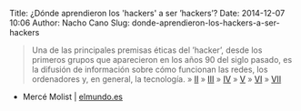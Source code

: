Title: ¿Dónde aprendieron los 'hackers' a ser ’hackers’?
Date: 2014-12-07 10:06
Author: Nacho Cano
Slug: donde-aprendieron-los-hackers-a-ser-hackers

> Una de las principales premisas éticas del ’hacker’, desde los
> primeros grupos que aparecieron en los años 90 del siglo pasado, es la
> difusión de información sobre cómo funcionan las redes, los
> ordenadores y, en general, la tecnología. » [II][] » [III][] » [IV][]
> » [V][] » [VI][] » [VII][]

- Mercé Molist | [elmundo.es][]

  [II]: http://www.elmundo.es/tecnologia/2014/10/25/5449e3e5ca474136598b456c.html
    "II"
  [III]: http://www.elmundo.es/tecnologia/2014/11/02/54532c7e268e3ede1d8b456c.html
    "III"
  [IV]: http://www.elmundo.es/tecnologia/2014/11/09/545dcacd22601d1d5e8b456c.html
    "IV"
  [V]: http://www.elmundo.es/tecnologia/2014/11/15/5465e4e3ca474129688b4576.html
    "V"
  [VI]: http://www.elmundo.es/tecnologia/2014/11/22/546f412c268e3e77128b4583.html
    "VI"
  [VII]: http://www.elmundo.es/tecnologia/2014/11/29/547822f7e2704efd448b4570.html
    "VII"
  [elmundo.es]: http://www.elmundo.es/tecnologia/2014/10/19/5440ba19ca4741894a8b456f.html
    "¿Dónde aprendieron los 'hackers' a ser 'hackers'?"
